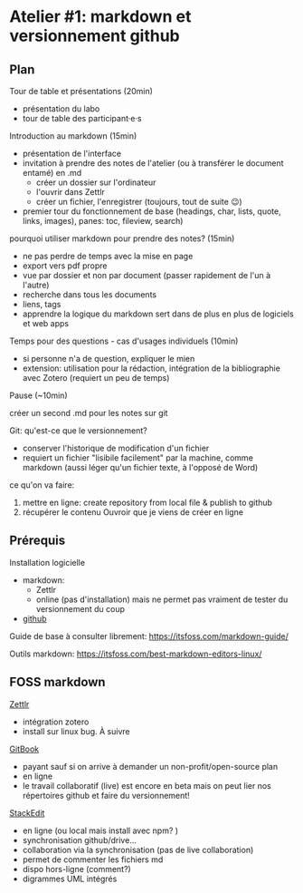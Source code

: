 # Atelier #1: markdown et versionnement github



## Plan

Tour de table et présentations (20min)

- présentation du labo
- tour de table des participant·e·s

Introduction au markdown (15min)

- présentation de l'interface
- invitation à prendre des notes de l'atelier (ou à transférer le document entamé) en .md
  - créer un dossier sur l'ordinateur
  - l'ouvrir dans Zettlr
  - créer un fichier, l'enregistrer (toujours, tout de suite :wink:) 
- premier tour du fonctionnement de base (headings, char, lists, quote, links, images), panes: toc, fileview, search)

pourquoi utiliser markdown pour prendre des notes? (15min)

- ne pas perdre de temps avec la mise en page
- export vers pdf propre
- vue par dossier et non par document (passer rapidement de l'un à l'autre)
- recherche dans tous les documents
- liens, tags <!-- à tester!-->
- apprendre la logique du markdown sert dans de plus en plus de logiciels et web apps

Temps pour des questions - cas d'usages individuels (10min)

- si personne n'a de question, expliquer le mien 
- extension: utilisation pour la rédaction, intégration de la bibliographie avec Zotero (requiert un peu de temps)

Pause (~10min)

créer un second .md pour les notes sur git

Git: qu'est-ce que le versionnement? 

- conserver l'historique de modification d'un fichier
- requiert un fichier "lisibile facilement" par la machine, comme markdown (aussi léger qu'un fichier texte, à l'opposé de Word)

ce qu'on va faire: 

1. mettre en ligne: create repository from local file & publish to github
2. récupérer le contenu Ouvroir que je viens de créer en ligne 

































## Prérequis

Installation logicielle

- markdown: 
  - Zettlr
  - online (pas d'installation) mais ne permet pas vraiment de tester du versionnement du coup
- [github](https://desktop.github.com/) 

Guide de base à consulter librement: https://itsfoss.com/markdown-guide/

Outils markdown: https://itsfoss.com/best-markdown-editors-linux/

## FOSS markdown 

[Zettlr](https://www.zettlr.com/download) 

- intégration zotero
- install sur linux bug. À suivre

[GitBook](https://www.gitbook.com/)

- payant sauf si on arrive à demander un non-profit/open-source plan
- en ligne
- le travail collaboratif (live) est encore en beta mais on peut lier nos répertoires github et faire du versionnement!

[StackEdit](https://stackedit.io/) 

- en ligne (ou local mais install avec npm? )
- synchronisation github/drive...
- collaboration via la synchronisation (pas de live collaboration)
- permet de commenter les fichiers md
- dispo hors-ligne (comment?)
- digrammes UML intégrés

